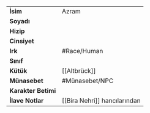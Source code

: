 |  |  |
  |---|---|
  | **İsim** | Azram|
  | **Soyadı** | |
  | **Hizip** | |
  | **Cinsiyet** | |
  | **Irk** | #Race/Human|
  | **Sınıf** | |
  | **Kütük** | [[Altbrück]]|
  | **Münasebet** | #Münasebet/NPC|
  | **Karakter Betimi** | |
  | **İlave Notlar** | [[Bira Nehri]] hancılarından|
  